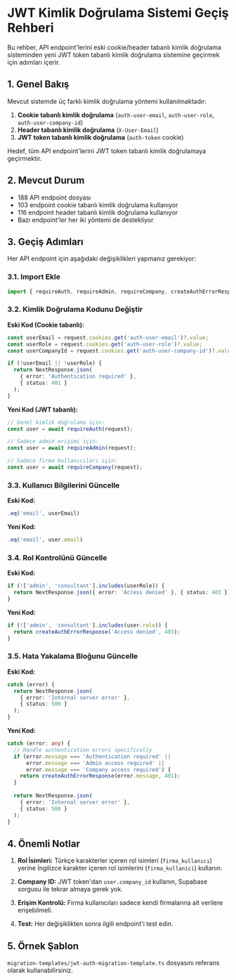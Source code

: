 # JWT Kimlik Doğrulama Sistemi Geçiş Rehberi

Bu rehber, API endpoint'lerini eski cookie/header tabanlı kimlik doğrulama sisteminden yeni JWT token tabanlı kimlik doğrulama sistemine geçirmek için adımları içerir.

## 1. Genel Bakış

Mevcut sistemde üç farklı kimlik doğrulama yöntemi kullanılmaktadır:

1. **Cookie tabanlı kimlik doğrulama** (`auth-user-email`, `auth-user-role`, `auth-user-company-id`)
2. **Header tabanlı kimlik doğrulama** (`X-User-Email`)
3. **JWT token tabanlı kimlik doğrulama** (`auth-token` cookie)

Hedef, tüm API endpoint'lerini JWT token tabanlı kimlik doğrulamaya geçirmektir.

## 2. Mevcut Durum

- 188 API endpoint dosyası
- 103 endpoint cookie tabanlı kimlik doğrulama kullanıyor
- 116 endpoint header tabanlı kimlik doğrulama kullanıyor
- Bazı endpoint'ler her iki yöntemi de destekliyor

## 3. Geçiş Adımları

Her API endpoint için aşağıdaki değişiklikleri yapmanız gerekiyor:

### 3.1. Import Ekle

```typescript
import { requireAuth, requireAdmin, requireCompany, createAuthErrorResponse } from '@/lib/jwt-utils';
```

### 3.2. Kimlik Doğrulama Kodunu Değiştir

**Eski Kod (Cookie tabanlı):**

```typescript
const userEmail = request.cookies.get('auth-user-email')?.value;
const userRole = request.cookies.get('auth-user-role')?.value;
const userCompanyId = request.cookies.get('auth-user-company-id')?.value;

if (!userEmail || !userRole) {
  return NextResponse.json(
    { error: 'Authentication required' },
    { status: 401 }
  );
}
```

**Yeni Kod (JWT tabanlı):**

```typescript
// Genel kimlik doğrulama için:
const user = await requireAuth(request);

// Sadece admin erişimi için:
const user = await requireAdmin(request);

// Sadece firma kullanıcıları için:
const user = await requireCompany(request);
```

### 3.3. Kullanıcı Bilgilerini Güncelle

**Eski Kod:**

```typescript
.eq('email', userEmail)
```

**Yeni Kod:**

```typescript
.eq('email', user.email)
```

### 3.4. Rol Kontrolünü Güncelle

**Eski Kod:**

```typescript
if (!['admin', 'consultant'].includes(userRole)) {
  return NextResponse.json({ error: 'Access denied' }, { status: 403 });
}
```

**Yeni Kod:**

```typescript
if (!['admin', 'consultant'].includes(user.role)) {
  return createAuthErrorResponse('Access denied', 403);
}
```

### 3.5. Hata Yakalama Bloğunu Güncelle

**Eski Kod:**

```typescript
catch (error) {
  return NextResponse.json(
    { error: 'Internal server error' },
    { status: 500 }
  );
}
```

**Yeni Kod:**

```typescript
catch (error: any) {
  // Handle authentication errors specifically
  if (error.message === 'Authentication required' || 
      error.message === 'Admin access required' ||
      error.message === 'Company access required') {
    return createAuthErrorResponse(error.message, 401);
  }
  
  return NextResponse.json(
    { error: 'Internal server error' },
    { status: 500 }
  );
}
```

## 4. Önemli Notlar

1. **Rol İsimleri:** Türkçe karakterler içeren rol isimleri (`firma_kullanıcı`) yerine İngilizce karakter içeren rol isimlerini (`firma_kullanici`) kullanın.

2. **Company ID:** JWT token'dan `user.company_id` kullanın, Supabase sorgusu ile tekrar almaya gerek yok.

3. **Erişim Kontrolü:** Firma kullanıcıları sadece kendi firmalarına ait verilere erişebilmeli.

4. **Test:** Her değişiklikten sonra ilgili endpoint'i test edin.

## 5. Örnek Şablon

`migration-templates/jwt-auth-migration-template.ts` dosyasını referans olarak kullanabilirsiniz.
